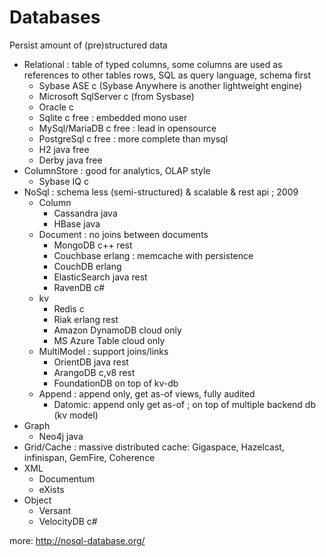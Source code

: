 # Databases

Persist amount of (pre)structured data

* Relational : table of typed columns, some columns are used as references to other tables rows, SQL as query language, schema first
  * Sybase ASE c (Sybase Anywhere is another lightweight engine)
  * Microsoft SqlServer c (from Sysbase)
  * Oracle c
  * Sqlite c free : embedded mono user
  * MySql/MariaDB c free : lead in opensource
  * PostgreSql c free : more complete than mysql
  * H2 java free
  * Derby java free
* ColumnStore : good for analytics, OLAP style
  * Sybase IQ c
* NoSql : schema less (semi-structured) & scalable & rest api ; 2009
  * Column
    * Cassandra java
    * HBase java
  * Document : no joins between documents
    * MongoDB c++ rest
    * Couchbase erlang : memcache with persistence
    * CouchDB erlang
    * ElasticSearch java rest
    * RavenDB c#
  * kv
    * Redis c
    * Riak erlang rest
    * Amazon DynamoDB cloud only
    * MS Azure Table cloud only 
  * MultiModel : support joins/links
    * OrientDB java rest
    * ArangoDB c,v8 rest
    * FoundationDB on top of kv-db
  * Append : append only, get as-of views, fully audited
    * Datomic: append only get as-of ; on top of multiple backend db (kv model)
* Graph
  * Neo4j java
* Grid/Cache : massive distributed cache: Gigaspace, Hazelcast, infinispan, GemFire, Coherence
* XML
  * Documentum
  * eXists
* Object
  * Versant
  * VelocityDB c#

more: http://nosql-database.org/

